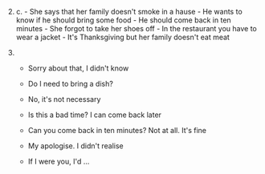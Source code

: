 2.
    c.
        - She says that her family doesn't smoke in a hause
        - He wants to know if he should bring some food
        - He should come back in ten minutes
        - She forgot to take her shoes off
        - In the restaurant you have to wear a jacket
        - It's Thanksgiving but her family doesn't eat meat

3.
    - Sorry about that, I didn't know

    - Do I need to bring a dish?
    - No, it's not necessary

    - Is this a bad time? I can come back later
    - Can you come back in ten minutes? Not at all. It's fine

    - My apologise. I didn't realise

    - If I were you, I'd ...
